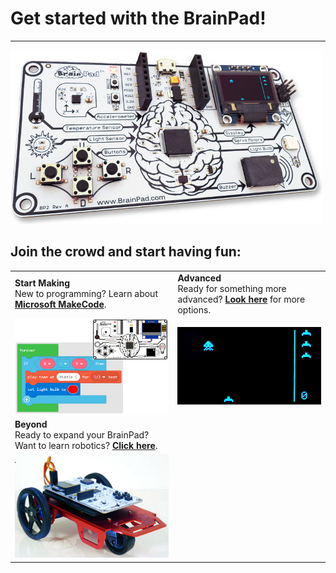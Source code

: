 # Get started with the BrainPad!
---
![BrainPad](images/brainpad.jpg)

## Join the crowd and start having fun:
|  |  |
|--|--|
| **Start Making** </br> New to programming?  Learn about [**Microsoft MakeCode**](start-making/intro.md). | **Advanced** </br> Ready for something more advanced? [**Look here**](advanced/intro.md) for more options. |
| [![Start Here](images/makecode.png)](start-making/intro.md) | [![Students](images/space-invader.jpg)](advanced/intro.md) |
| **Beyond** </br> Ready to expand your BrainPad?  Want to learn robotics?  [**Click here**](beyond/intro.md). |  |
| [![BrainBot](images/brainbot.jpg)](beyond/intro.md) |  |